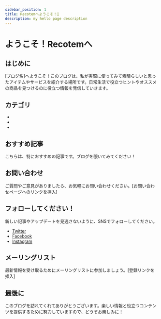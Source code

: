 ```yaml
---
sidebar_position: 1
title: Recotemへようこそ！🥳
description: my hello page description
---
```


# ようこそ！Recotemへ

<!-- ![ブログのロゴまたは画像]() -->

## はじめに

[ブログ名]へようこそ！このブログは、私が実際に使ってみて素晴らしいと思ったアイテムやサービスを紹介する場所です。日常生活で役立つヒントやオススメの商品を見つけるのに役立つ情報を発信していきます。

## カテゴリ

- [カテゴリ1]: [簡単な説明をここに]
- [カテゴリ2]: [簡単な説明をここに]
- [カテゴリ3]: [簡単な説明をここに]

## おすすめ記事

こちらは、特におすすめの記事です。ブログを覗いてみてください！

<!-- 1. [記事1のタイトル](記事1のURL): [簡単な説明]
2. [記事2のタイトル](記事2のURL): [簡単な説明]
3. [記事3のタイトル](記事3のURL): [簡単な説明] -->

## お問い合わせ

ご質問やご意見がありましたら、お気軽にお問い合わせください。[お問い合わせページへのリンクを挿入]

## フォローしてください！

新しい記事やアップデートを見逃さないように、SNSでフォローしてください。

- [Twitter](TwitterのURL)
- [Facebook](FacebookのURL)
- [Instagram](InstagramのURL)

## メーリングリスト

最新情報を受け取るためにメーリングリストに参加しましょう。[登録リンクを挿入]

## 最後に

このブログを訪れてくれてありがとうございます。楽しい情報と役立つコンテンツを提供するために努力していますので、どうぞお楽しみに！
